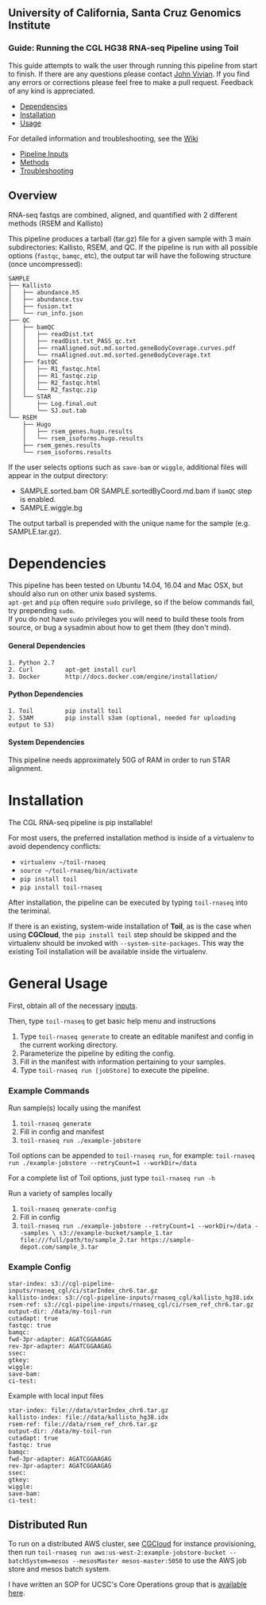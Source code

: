 ## University of California, Santa Cruz Genomics Institute
### Guide: Running the CGL HG38 RNA-seq Pipeline using Toil

This guide attempts to walk the user through running this pipeline from start to finish. If there are any questions
please contact [John Vivian](jtvivian@gmail.com). If you find any errors or corrections please feel free to make a 
pull request. Feedback of any kind is appreciated.

- [Dependencies](#dependencies)
- [Installation](#installation)
- [Usage](#general-usage)

For detailed information and troubleshooting, see the [Wiki](https://github.com/BD2KGenomics/toil-rnaseq/wiki)
- [Pipeline Inputs](https://github.com/BD2KGenomics/toil-rnaseq/wiki/Pipeline-Inputs)
- [Methods](https://github.com/BD2KGenomics/toil-rnaseq/wiki/Methods)
- [Troubleshooting](https://github.com/BD2KGenomics/toil-rnaseq/wiki/Troubleshooting)


## Overview

RNA-seq fastqs are combined, aligned, and quantified with 2 different methods (RSEM and Kallisto)

This pipeline produces a tarball (tar.gz) file for a given sample with 3 main subdirectories: Kallisto, RSEM, and QC.
If the pipeline is run with all possible options (`fastqc`, `bamqc`, etc), the output tar
will have the following structure (once uncompressed):

```
SAMPLE
├── Kallisto
│   ├── abundance.h5
│   ├── abundance.tsv
│   ├── fusion.txt
│   └── run_info.json
├── QC
│   ├── bamQC
│   │   ├── readDist.txt
│   │   ├── readDist.txt_PASS_qc.txt
│   │   ├── rnaAligned.out.md.sorted.geneBodyCoverage.curves.pdf
│   │   └── rnaAligned.out.md.sorted.geneBodyCoverage.txt
│   ├── fastQC
│   │   ├── R1_fastqc.html
│   │   ├── R1_fastqc.zip
│   │   ├── R2_fastqc.html
│   │   └── R2_fastqc.zip
│   └── STAR
│       ├── Log.final.out
│       └── SJ.out.tab
└── RSEM
    ├── Hugo
    │   ├── rsem_genes.hugo.results
    │   └── rsem_isoforms.hugo.results
    ├── rsem_genes.results
    └── rsem_isoforms.results
```
If the user selects options such as `save-bam` or `wiggle`, additional files will appear in the output directory:

- SAMPLE.sorted.bam OR SAMPLE.sortedByCoord.md.bam if `bamQC` step is enabled.
- SAMPLE.wiggle.bg

The output tarball is prepended with the unique name for the sample (e.g. SAMPLE.tar.gz). 

# Dependencies

This pipeline has been tested on Ubuntu 14.04, 16.04 and Mac OSX, but should also run on other unix based systems.  
`apt-get` and `pip` often require `sudo` privilege, so if the below commands fail, try prepending `sudo`.  
If you do not have `sudo`  privileges you will need to build these tools from source, 
or bug a sysadmin about how to get them (they don't mind). 

#### General Dependencies

    1. Python 2.7
    2. Curl         apt-get install curl
    3. Docker       http://docs.docker.com/engine/installation/

#### Python Dependencies

    1. Toil         pip install toil
    2. S3AM         pip install s3am (optional, needed for uploading output to S3)
    
    
#### System Dependencies

This pipeline needs approximately 50G of RAM in order to run STAR alignment. 

# Installation

The CGL RNA-seq pipeline is pip installable!

For most users, the preferred installation method is inside of a virtualenv to avoid dependency conflicts: 

- `virtualenv ~/toil-rnaseq` 
- `source ~/toil-rnaseq/bin/activate`
- `pip install toil`
- `pip install toil-rnaseq`

After installation, the pipeline can be executed by typing `toil-rnaseq` into the teriminal.

If there is an existing, system-wide installation of **Toil**, as is the case when using **CGCloud**, 
the `pip install toil` step should be skipped and the virtualenv should be invoked with `--system-site-packages`. 
This way the existing Toil installation will be available inside the virtualenv.

# General Usage

First, obtain all of the necessary [inputs](https://github.com/BD2KGenomics/toil-rnaseq/wiki/Pipeline-Inputs).

Then, type `toil-rnaseq` to get basic help menu and instructions
 
1. Type `toil-rnaseq generate` to create an editable manifest and config in the current working directory.
2. Parameterize the pipeline by editing the config.
3. Fill in the manifest with information pertaining to your samples.
4. Type `toil-rnaseq run [jobStore]` to execute the pipeline.

### Example Commands

Run sample(s) locally using the manifest

1. `toil-rnaseq generate`
2. Fill in config and manifest
3. `toil-rnaseq run ./example-jobstore`

Toil options can be appended to `toil-rnaseq run`, for example:
`toil-rnaseq run ./example-jobstore --retryCount=1 --workDir=/data`

For a complete list of Toil options, just type `toil-rnaseq run -h`

Run a variety of samples locally

1. `toil-rnaseq generate-config`
2. Fill in config
3. `toil-rnaseq run ./example-jobstore --retryCount=1 --workDir=/data --samples \
    s3://example-bucket/sample_1.tar file:///full/path/to/sample_2.tar https://sample-depot.com/sample_3.tar`

### Example Config

```
star-index: s3://cgl-pipeline-inputs/rnaseq_cgl/ci/starIndex_chr6.tar.gz
kallisto-index: s3://cgl-pipeline-inputs/rnaseq_cgl/kallisto_hg38.idx
rsem-ref: s3://cgl-pipeline-inputs/rnaseq_cgl/ci/rsem_ref_chr6.tar.gz
output-dir: /data/my-toil-run
cutadapt: true
fastqc: true
bamqc:
fwd-3pr-adapter: AGATCGGAAGAG
rev-3pr-adapter: AGATCGGAAGAG
ssec:
gtkey:
wiggle:
save-bam:
ci-test:
```

Example with local input files

```
star-index: file://data/starIndex_chr6.tar.gz
kallisto-index: file://data/kallisto_hg38.idx
rsem-ref: file://data/rsem_ref_chr6.tar.gz
output-dir: /data/my-toil-run
cutadapt: true
fastqc: true
bamqc:
fwd-3pr-adapter: AGATCGGAAGAG
rev-3pr-adapter: AGATCGGAAGAG
ssec:
gtkey:
wiggle:
save-bam:
ci-test:
```

## Distributed Run

To run on a distributed AWS cluster, see [CGCloud](https://github.com/BD2KGenomics/cgcloud) for instance provisioning, 
then run `toil-rnaseq run aws:us-west-2:example-jobstore-bucket --batchSystem=mesos --mesosMaster mesos-master:5050`
to use the AWS job store and mesos batch system. 

I have written an SOP for UCSC's Core Operations group that is 
[available here](https://github.com/BD2KGenomics/core-operations/blob/master/SOPs/toil-rnaseq.sop.md). 
